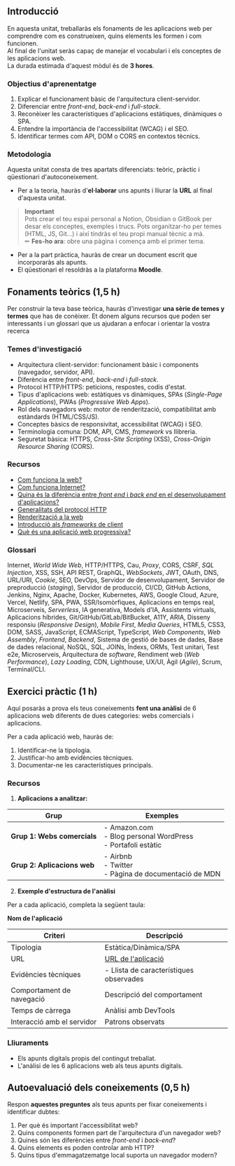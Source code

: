 ## Introducció  

En aquesta unitat, treballaràs els fonaments de les aplicacions web per comprendre com es construeixen, quins elements les formen i com funcionen.  
Al final de l'unitat seràs capaç de manejar el vocabulari i els conceptes de les aplicacions web.  
La durada estimada d'aquest mòdul és de **3 hores**.  

### Objectius d'aprenentatge  

1. Explicar el funcionament bàsic de l'arquitectura client-servidor.  
2. Diferenciar entre *front-end*, *back-end* i *full-stack*.  
3. Reconèixer les característiques d'aplicacions estàtiques, dinàmiques o SPA.  
4. Entendre la importància de l'accessibilitat (WCAG) i el SEO.  
5. Identificar termes com API, DOM o CORS en contextos tècnics.  

### Metodologia  
Aquesta unitat consta de tres apartats diferenciats: teòric, pràctic i qüestionari d'autoconeixement.  

- Per a la teoria, hauràs d'**el·laborar** uns apunts i lliurar la **URL** al final d'aquesta unitat.  

> **Important**  
> Pots crear el teu espai personal a Notion, Obsidian o GitBook per desar els conceptes, exemples i trucs. Pots organitzar-ho per temes (HTML, JS, Git...) i així tindràs el teu propi manual tècnic a mà.  
> ✏ **Fes-ho ara**: obre una pàgina i comença amb el primer tema.  

- Per a la part pràctica, hauràs de crear un document escrit que incorporaràs als apunts.  
- El qüestionari el resoldràs a la plataforma **Moodle**.  

## Fonaments teòrics (1,5 h)  
Per construir la teva base teòrica, hauràs d'investigar **una sèrie de temes y termes** que has de conèixer. Et donem alguns recursos que poden ser interessants i un glossari que us ajudaran a enfocar i orientar la vostra recerca   

### Temes d'investigació  

- Arquitectura client-servidor: funcionament bàsic i components (navegador, servidor, API).  
- Diferència entre *front-end*, *back-end* i *full-stack*.  
- Protocol HTTP/HTTPS: peticions, respostes, codis d'estat.  
- Tipus d'aplicacions web: estàtiques vs dinàmiques, SPAs (*Single-Page Applications*), PWAs (*Progressive Web Apps*).  
- Rol dels navegadors web: motor de renderització, compatibilitat amb estàndards (HTML/CSS/JS).  
- Conceptes bàsics de responsivitat, accessibilitat (WCAG) i SEO.  
- Terminologia comuna: DOM, API, CMS, *framework* vs llibreria.  
- Seguretat bàsica: HTTPS, *Cross-Site Scripting* (XSS), *Cross-Origin Resource Sharing* (CORS).  

### Recursos  

- [Com funciona la web?](https://developer.mozilla.org/es/docs/Learn_web_development/Getting_started/Web_standards/How_the_web_works)  
- [Com funciona Internet?](https://developer.mozilla.org/es/docs/Learn_web_development/Howto/Web_mechanics/How_does_the_Internet_work)  
- [Quina és la diferència entre *front end* i *back end* en el desenvolupament d'aplicacions?](https://aws.amazon.com/es/compare/the-difference-between-frontend-and-backend/#:~:text=El%20front%20end%20es%20aquello,permiten%20que%20la%20aplicaci%C3%B3n%20funcione)  
- [Generalitats del protocol HTTP](https://developer.mozilla.org/es/docs/Web/HTTP/Guides/Overview)  
- [Renderització a la web](https://web.dev/articles/rendering-on-the-web?hl=es-419)  
- [Introducció als *frameworks* de client](https://developer.mozilla.org/en-US/docs/Learn_web_development/Core/Frameworks_libraries/Introduction)  
- [Què és una aplicació web progressiva?](https://developer.mozilla.org/en-US/docs/Web/Progressive_web_apps/Guides/What_is_a_progressive_web_app)  

### Glossari  

Internet, *World Wide Web*, HTTP/HTTPS, Cau, *Proxy*, CORS, CSRF, *SQL Injection*, XSS, SSH, API REST, GraphQL, *WebSockets*, JWT, OAuth, DNS, URL/URI, *Cookie*, SEO, DevOps, Servidor de desenvolupament, Servidor de preproducció (*staging*), Servidor de producció, CI/CD, GitHub Actions, Jenkins, Nginx, Apache, Docker, Kubernetes, AWS, Google Cloud, Azure, Vercel, Netlify, SPA, PWA, SSR/Isomòrfiques, Aplicacions en temps real, Microserveis, *Serverless*, IA generativa, Models d'IA, Assistents virtuals, Aplicacions híbrides, Git/GitHub/GitLab/BitBucket, A11Y, ARIA, Disseny responsiu (*Responsive Design*), *Mobile First*, *Media Queries*, HTML5, CSS3, DOM, SASS, JavaScript, ECMAScript, TypeScript, *Web Components*, *Web Assembly*, *Frontend*, *Backend*, Sistema de gestió de bases de dades, Base de dades relacional, NoSQL, SQL, JOINs, Índexs, ORMs, Test unitari, Test e2e, Microserveis, Arquitectura de *software*, Rendiment web (*Web Performance*), *Lazy Loading*, CDN, Lighthouse, UX/UI, Àgil (*Agile*), Scrum, Terminal/CLI.  

## Exercici pràctic (1 h)  

Aquí posaràs a prova els teus coneixements **fent una anàlisi** de 6 aplicacions web diferents de dues categories: webs comercials i aplicacions.  

Per a cada aplicació web, hauràs de:  
1. Identificar-ne la tipologia.  
2. Justificar-ho amb evidències tècniques.  
3. Documentar-ne les característiques principals.  

### Recursos  

1. **Aplicacions a analitzar:**  

| Grup | Exemples |  
|------|----------|  
| **Grup 1: Webs comercials** | - Amazon.com<br>- Blog personal WordPress<br>- Portafoli estàtic |  
| **Grup 2: Aplicacions web** | - Airbnb<br>- Twitter<br>- Pàgina de documentació de MDN |  

2. **Exemple d'estructura de l'anàlisi**  

Per a cada aplicació, completa la següent taula:  

**Nom de l'aplicació**  

| Criteri | Descripció |  
|---------|------------|  
| Tipologia | Estàtica/Dinàmica/SPA |  
| URL | [URL de l'aplicació](#) |  
| Evidències tècniques | - Llista de característiques observades |  
| Comportament de navegació | Descripció del comportament |  
| Temps de càrrega | Anàlisi amb DevTools |  
| Interacció amb el servidor | Patrons observats |  

### Lliuraments  

- Els apunts digitals propis del contingut treballat.  
- L'anàlisi de les 6 aplicacions web als teus apunts digitals.  

## Autoevaluació dels coneixements (0,5 h)  

Respon **aquestes preguntes** als teus apunts per fixar coneixements i identificar dubtes:  

1. Per què és important l'accessibilitat web?  
2. Quins components formen part de l'arquitectura d'un navegador web?  
3. Quines són les diferències entre *front-end* i *back-end*?  
4. Quins elements es poden controlar amb HTTP?  
5. Quins tipus d'emmagatzematge local suporta un navegador modern?  
